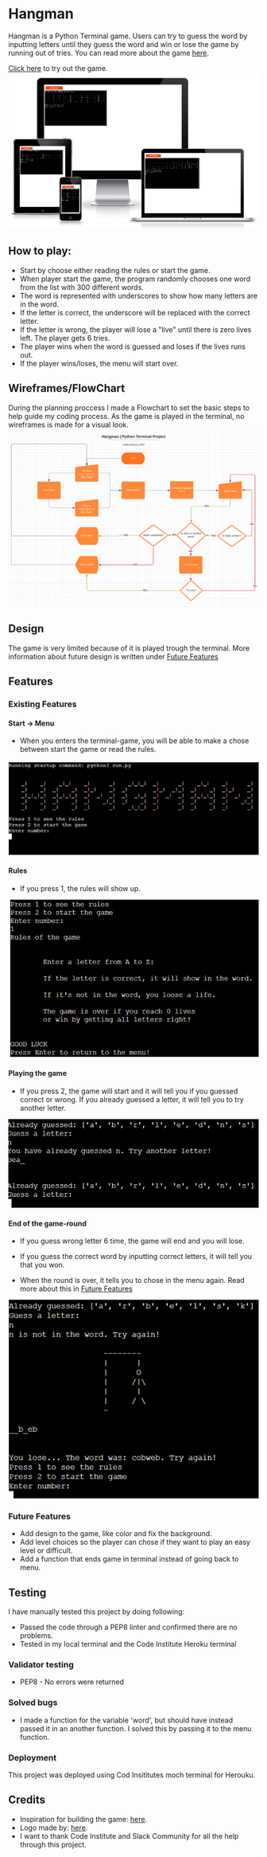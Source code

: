 # Hangman
Hangman is a Python Terminal game. Users can try to guess the word by inputting letters until they guess the word and win or lose the game by running out of tries. 
You can read more about the game <a href = "https://en.wikipedia.org/wiki/Hangman_(game)" target="_blank" rel="noopener">here</a>.

<a href = "https://nelas-hangman.herokuapp.com/" target="_blank" rel="noopener">Click here</a> to try out the game. 
![Hangman MockUp image](images/mockup.png)

## How to play:
* Start by choose either reading the rules or start the game.
* When player start the game, the program randomly chooses one word from the list with 300 different words.
* The word is represented with underscores to show how many letters are in the word.
* If the letter is correct, the underscore will be replaced with the correct letter.
* If the letter is wrong, the player will lose a "live" until there is zero lives left. The player gets 6 tries.
* The player wins when the word is guessed and loses if the lives runs out. 
* If the player wins/loses, the menu will start over. 

## Wireframes/FlowChart

During the planning proccess I made a Flowchart to set the basic steps to help guide my coding process. 
As the game is played in the terminal, no wireframes is made for a visual look. 
![Hangman FlowChart image](images/Wireframes.png)

## Design

The game is very limited because of it is played trough the terminal. 
More information about future design is written under [Future Features](#future-features)

## Features

### Existing Features

#### Start -> Menu
* When you enters the terminal-game, you will be able to make a chose between start the game or read the rules.

![Hangman Start image](images/game-1.png)

#### Rules

* If you press 1, the rules will show up.

![Hangman Rules image](images/game-2.png)

#### Playing the game

* If you press 2, the game will start and it will tell you if you guessed correct or wrong.
If you already guessed a letter, it will tell you to try another letter.

![Hangman play game image](images/game-4.png)

#### End of the game-round

* If you guess wrong letter 6 time, the game will end and you will lose. 
* If you guess the correct word by inputting correct letters, it will tell you that you won.

* When the round is over, it tells you to chose in the menu again. Read more about this in [Future Features](#future-features)

![Hangman play game image](images/game-5.png)

### Future Features

* Add design to the game, like color and fix the background. 
* Add level choices so the player can chose if they want to play an easy level or difficult. 
* Add a function that ends game in terminal instead of going back to menu. 

## Testing 

I have manually tested this project by doing following:
* Passed the code through a PEP8 linter and confirmed there are no problems.
* Tested in my local terminal and the Code Institute Heroku terminal

### Validator testing
* PEP8 - No errors were returned


### Solved bugs
* I made a function for the variable 'word', but should have instead passed it in an another function. I solved this by passing it to the menu function.

### Deployment

This project was deployed using Cod Insititutes moch terminal for Herouku.


## Credits

* Inspiration for building the game: <a href = "https://www.youtube.com/watch?v=m4nEnsavl6w" target="_blank" rel="noopener">here</a>.
* Logo made by: <a href = "https://www.ascii-art-generator.org/" target="_blank" rel="noopener">here</a>.
* I want to thank Code Institute and Slack Community for all the help through this project. 

